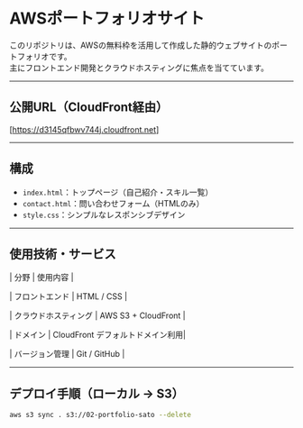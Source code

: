 # AWSポートフォリオサイト

このリポジトリは、AWSの無料枠を活用して作成した静的ウェブサイトのポートフォリオです。  
主にフロントエンド開発とクラウドホスティングに焦点を当てています。

---

##  公開URL（CloudFront経由）
[https://d3145qfbwv744j.cloudfront.net]

---

##  構成

- `index.html`：トップページ（自己紹介・スキル一覧）
- `contact.html`：問い合わせフォーム（HTMLのみ）
- `style.css`：シンプルなレスポンシブデザイン

---

## 使用技術・サービス

| 分野 | 使用内容 |

| フロントエンド | HTML / CSS |

| クラウドホスティング | AWS S3 + CloudFront |

| ドメイン | CloudFront デフォルトドメイン利用|

| バージョン管理 | Git / GitHub |

---

## デプロイ手順（ローカル → S3）

```bash
aws s3 sync . s3://02-portfolio-sato --delete
